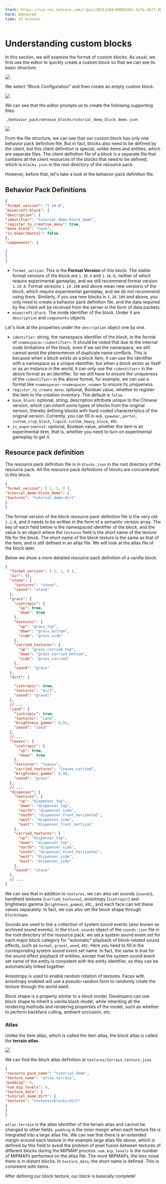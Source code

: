```yaml
--- 
front: https://nie.res.netease.com/r/pic/20211104/69055361-2e7a-452f-8b1a-f23e1262a03a.jpg 
hard: Advanced 
time: 15 minutes 
--- 
```

# Understanding custom blocks 
In this section, we will examine the format of custom blocks. As usual, we first use the editor to quickly create a custom block so that we can see its basic structure. 

![](./images/10.1_block_config.png) 

We select "Block Configuration" and then create an empty custom block. 

![](./images/10.1_block_create.png) 

We can see that the editor prompts us to create the following supporting files: 

```shell 
./behavior_pack/netease_blocks/tutorial_demo_block_demo.json 
``` 

![](./images/10.1_block_created.png) 

From the file structure, we can see that our custom block has only one behavior pack definition file. But in fact, blocks also need to be defined by the client, but this client definition is special, unlike items and entities, which are separate files. The client definition file of a block is a separate file that contains all the client resources of the blocks that need to be defined, which is `blocks.json` in the root directory of the resource pack. 

However, before that, let's take a look at the behavior pack definition file. 

## Behavior Pack Definitions 

```json 
{ 
"format_version": "1.10.0", 
"minecraft:block": { 
"description": { 
"identifier": "tutorial_demo:block_demo", 
"register_to_creative_menu": true, 
"base_block": "none", 
"is_experimental": false 
}, 
"components": { 

} 
} 
} 
``` 

- `format_version`: This is the **Format Version** of this block. The stable format versions of the block are `1.10.0` and `1.16.0`, neither of which require experimental gameplay, and we still recommend format version `1.10.0`. Format versions `1.16.100` and above mean new versions of the block, which require experimental gameplay, and we do not recommend using them. Similarly, if you use new blocks in `1.16.100` and above, you only need to create a behavior pack definition file, and the data required by the client will be received from the server in the form of data packets. 
- `minecraft:block`: The mode identifier of the block. Under it are `description` and `components` objects. 


Let's look at the properties under the `description` object one by one. 

- `identifier`: string, the namespace identifier of the block, in the format of `<namespace>:<identifier>`. It should be noted that due to the internal code limitations of the block, even if we set the namespace, we still cannot avoid the phenomenon of duplicate name conflicts. This is because when a block exists as a block item, it can use the identifier with a namespace as a unique identifier, but when a block exists as itself or as an instance in the world, it can only use the `<identifier>` in the above format as an identifier. So we still have to ensure the uniqueness of the `<identifier>` in the above format, for example, we can use a format like `<namespace>:<namespace>_<name>` to ensure its uniqueness. 
- `register_to_create_menu`: optional, Boolean value, whether to register the item to the creation inventory. The default is `false`. 
- `base_block`: optional, string, description attribute unique to the Chinese version, which can inherit some types of blocks from the original version, thereby defining blocks with hard-coded characteristics of the original version. Currently, you can fill in `mob_spawner`, `portal`, `custom_crop_block`, `liquid`, `custom_heavy_block`, etc. 
- `is_experimental`: optional, Boolean value, whether the item is an experimental item, that is, whether you need to turn on experimental gameplay to get it. 

## Resource pack definition 

The resource pack definition file is in `blocks.json` in the root directory of the resource pack. All the resource pack definitions of blocks are concentrated in this block. 

```json 
{ 
"format_version": [ 1, 1, 0 ], 
"tutorial_demo:block_demo": { 
"textures": "tutorial_demo:dirt" 
} 
} 
``` 

The format version of the block resource pack definition file is the very old `1.1.0`, and it needs to be written in the form of a semantic version array. The key of each field below is the namespaced identifier of the block, and the value is an object where the `textures` field is the short name of the texture file for the block. The short name of the block texture is the same as that of the item, and is still defined in an atlas file. We will look at the atlas file of the block later. 

Below we show a more detailed resource pack definition of a vanilla block. 

```json
{
  "format_version": [ 1, 1, 0 ],
  "air": {},
  "stone": {
    "textures": "stone",
    "sound": "stone"
  },
  "grass": {
    "isotropic": {
      "up": true,
      "down": true
    },
    "textures": {
      "up": "grass_top",
      "down": "grass_bottom",
      "side": "grass_side"
    },
    "carried_textures": {
      "up": "grass_carried_top",
      "down": "grass_carried_bottom",
      "side": "grass_carried"
    },
    "sound": "grass"
  },
  "dirt": {

    "isotropic": true,
    "textures": "dirt",
    "sound": "gravel"
  },
  // ...
  "sand": {
    "isotropic": true,
    "textures": "sand",
    "brightness_gamma": 0.55,
    "sound": "sand"
  },
  // ...
  "leaves": {
    "isotropic": {
      "up": true,
      "down": true
    },
    "textures": "leaves",
    "carried_textures": "leaves_carried",
    "brightness_gamma": 0.80,
    "sound": "grass"
  },
  // ...
  "dispenser": {
    "textures": {
      "up": "dispenser_top",
      "down": "dispenser_top",
      "north": "dispenser_side",
      "south": "dispenser_front_horizontal",
      "west": "dispenser_side",
      "east": "dispenser_front_vertical"
    },
    "carried_textures": {
      "up": "dispenser_top",
      "down": "dispenser_top",
      "north": "dispenser_side",
      "south": "dispenser_front_horizontal",
      "west": "dispenser_side",
      "east": "dispenser_side"
    },
    "sound": "stone"
  },
  // ... 
} 
``` 

We can see that in addition to `textures`, we can also set sounds (`sounds`), handheld textures (`carried_textures`), anisotropy (`isotropic`) and brightness gamma (`brightness_gamma`), etc., and each face can set these values separately. In fact, we can also set the block shape through `blockshape`. 

Sounds are used to link a collection of system sound events (also known as archived sound events). In the `block_sounds` object of the `sounds.json` file in the root directory of the resource pack, we set a system sound event set for each major block category for "automatic" playback of block-related sound effects, such as `normal`, `gravel`, `wood`, etc. Here you need to fill in the corresponding system sound event set name. In fact, the same is true for the sound effect playback of entities, except that the system sound event set name of the entity is consistent with the entity identifier, so they can be automatically linked together. 


Anisotropy is used to enable random rotation of textures. Faces with anisotropy enabled will use a pseudo-random form to randomly rotate the texture through the world seed. 

Block shape is a property similar to a block model. Developers can use block shape to inherit a vanilla block model, while inheriting all the rendering methods and rendering properties of the model, such as whether to perform backface culling, ambient occlusion, etc. 

### Atlas 

Unlike the item atlas, which is called the item atlas, the block atlas is called the **terrain atlas**. 

![](./images/10.1_terrain_atlas.png) 

We can find the block atlas definition at `textures/terrain_texture.json`. 

```json 
{ 
"resource_pack_name": "tutorial_demo", 
"texture_name": "atlas.terrain", 
"padding": 8, 
"num_mip_levels": 4, 
"texture_data": { 
"tutorial_demo:dirt": { 
"textures": "textures/blocks/dirt" 
} 
} 
} 
``` 

`atlas.terrain` is the atlas identifier of the terrain atlas and cannot be changed to other fields. `padding` is the inner margin when each texture file is integrated into a large atlas file. We can see that there is an extended margin around each texture in the example large atlas file above, which is defined by this field to avoid the problem of pixel fusion between textures of different blocks during the MIPMAP process. `num_mip_levels` is the number of MIPMAPs performed on the atlas file. The more MIPMAPs, the less noise there is in distant blocks. In `texture_data`, the short name is defined. This is consistent with items. 

After defining our block texture, our block is basically complete! 
